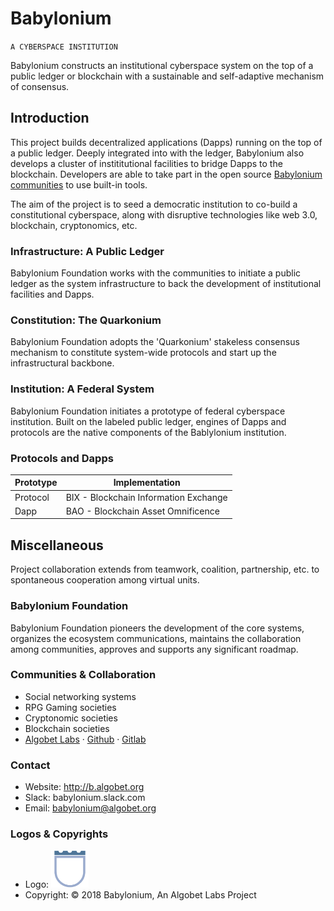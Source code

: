# Babylonium
`A CYBERSPACE INSTITUTION`

Babylonium constructs an institutional cyberspace system on the top of a public ledger or blockchain with a sustainable and self-adaptive mechanism of consensus.

## Introduction

This project builds decentralized applications (Dapps) running on the top of a public ledger. Deeply integrated into with the ledger, Babylonium also develops a cluster of instititutional facilities to bridge Dapps to the blockchain. Developers are able to take part in the open source [Babylonium communities](https://github.com/babylonium/) to use built-in tools.

The aim of the project is to seed a democratic institution to co-build a constitutional cyberspace, along with disruptive technologies like web 3.0, blockchain, cryptonomics, etc.

### Infrastructure: A Public Ledger
Babylonium Foundation works with the communities to initiate a public ledger as the system infrastructure to back the development of institutional facilities and Dapps.

### Constitution: The Quarkonium
Babylonium Foundation adopts the 'Quarkonium' stakeless consensus mechanism to constitute system-wide protocols and start up the infrastructural backbone.

### Institution: A Federal System
Babylonium Foundation initiates a prototype of federal cyberspace institution. Built on the labeled public ledger, engines of Dapps and protocols are the native components of the Bablylonium institution.

### Protocols and Dapps
Prototype | Implementation
--- | ---
Protocol | BIX - Blockchain Information Exchange
Dapp     | BAO - Blockchain Asset Omnificence

## Miscellaneous

Project collaboration extends from teamwork, coalition, partnership, etc. to spontaneous cooperation among virtual units.

### Babylonium Foundation
Babylonium Foundation pioneers the development of the core systems, organizes the ecosystem communications, maintains the collaboration among communities, approves and supports any significant roadmap. 

### Communities & Collaboration
- Social networking systems
- RPG Gaming societies
- Cryptonomic societies
- Blockchain societies
- [Algobet Labs](http://algobet.org/babylonium) &middot; [Github](https://github.com/babylonium) &middot; [Gitlab](https://gitlab.com/babylonium)

### Contact
- Website: http://b.algobet.org 
- Slack: babylonium.slack.com
- Email: babylonium@algobet.org

### Logos & Copyrights
- Logo: <img src="../../img/logos/babylonium.png" alt="Babylonium" style="width:60px;"/>
- Copyright: &copy; 2018 Babylonium, An Algobet Labs Project

